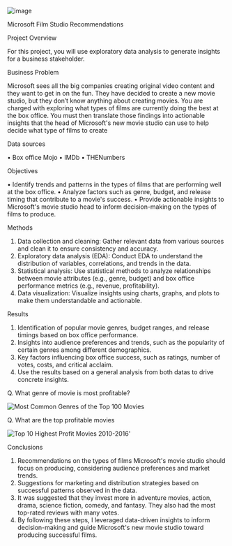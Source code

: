 ![image](https://github.com/EstherMoringa/dsc-phase-1-project-v2-4/assets/162351617/07741018-7fc5-4af7-8708-407da70e335a)


Microsoft Film Studio Recommendations

Project Overview

For this project, you will use exploratory data analysis to generate insights for a business stakeholder.

Business Problem

Microsoft sees all the big companies creating original video content and they want to get in on the fun. They have decided to create a new movie studio, but they don’t know anything about creating movies. You are charged with exploring what types of films are currently doing the best at the box office. You must then translate those findings into actionable insights that the head of Microsoft's new movie studio can use to help decide what type of films to create

Data sources

•	Box office Mojo
•	IMDb
•	THENumbers

Objectives

•	Identify trends and patterns in the types of films that are performing well at the box office.
•	Analyze factors such as genre, budget, and release timing that contribute to a movie's success.
•	Provide actionable insights to Microsoft's movie studio head to inform decision-making on the types of films to produce.

Methods

1.	Data collection and cleaning: Gather relevant data from various sources and clean it to ensure consistency and accuracy.
2.	Exploratory data analysis (EDA): Conduct EDA to understand the distribution of variables, correlations, and trends in the data.
3.	Statistical analysis: Use statistical methods to analyze relationships between movie attributes (e.g., genre, budget) and box office performance metrics (e.g., revenue, profitability).
4.	Data visualization: Visualize insights using charts, graphs, and plots to make them understandable and actionable.
   

Results

1. Identification of popular movie genres, budget ranges, and release timings based on box office performance.
2. Insights into audience preferences and trends, such as the popularity of certain genres among different demographics.
3. Key factors influencing box office success, such as ratings, number of votes, costs, and critical acclaim.
4. Use the results based on a general analysis from both datas to drive concrete insights.
   
   
 Q. What genre of movie is most profitable?
 
 
![Most Common Genres of the Top 100 Movies](https://github.com/EstherMoringa/dsc-phase-1-project-v2-4/assets/162351617/d5b5efd7-4bc1-43e6-9ea4-88c76d075d36)



Q. What are the top profitable movies

![Top 10 Highest Profit Movies 2010-2016'](https://github.com/EstherMoringa/dsc-phase-1-project-v2-4/assets/162351617/270efe60-0b31-4aa4-882c-124c5ffe3414)


Conclusions

1. Recommendations on the types of films Microsoft's movie studio should focus on producing, considering audience preferences and market trends.
2. Suggestions for marketing and distribution strategies based on successful patterns observed in the data.
3. It was suggested that they invest more in adventure movies, action, drama, science fiction, comedy, and fantasy. They also had the most top-rated reviews with many votes.
3. By following these steps, I leveraged data-driven insights to inform decision-making and guide Microsoft's new movie studio toward producing successful films.
